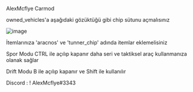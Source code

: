 AlexMcflye Carmod

owned_vehicles'a aşağıdaki gözüktüğü gibi chip sütunu açmalısınız

![image](https://user-images.githubusercontent.com/79186965/136660251-1cb57b50-b523-414c-bffb-82a8b29a3584.png)

İtemlarınıza 'aracnos' ve 'tunner_chip' adında itemlar eklemelisiniz

Spor Modu CTRL ile açılıp kapanır daha seri ve taktiksel araç kullanmanıza olanak sağlar

Drift Modu B ile açılıp kapanır ve Shift ile kullanılır

Discord : ! AlexMcflye#3343
